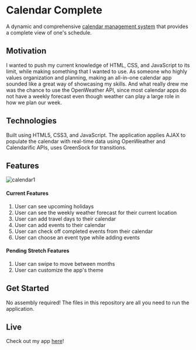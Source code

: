 # Calendar Complete

A dynamic and comprehensive [calendar management system](https://josephtnguyen.github.io/calendar-complete/) that provides a complete view of one's schedule.

## Motivation

I wanted to push my current knowledge of HTML, CSS, and JavaScript to its limit, while making something that I wanted to use.  As someone who highly values organization and planning, making an all-in-one calendar app sounded like a great way of showcasing my skills.  And what really drew me was the chance to use the OpenWeather API, since most calendar apps do not have a weekly forecast even though weather can play a large role in how we plan our week.

## Technologies

Built using HTML5, CSS3, and JavaScript.  The application applies AJAX to populate the calendar with real-time data using OpenWeather and Calendarific APIs, uses GreenSock for transitions.

## Features

![calendar1](https://user-images.githubusercontent.com/59109937/128261461-966ed389-54ac-4138-a5a9-4938600f7dbb.gif)

#### Current Features

1. User can see upcoming holidays
2. User can see the weekly weather forecast for their current location
3. User can add travel days to their calendar
4. User can add events to their calendar
5. User can check off completed events from their calendar
6. User can choose an event type while adding events

#### Pending Stretch Features

1. User can swipe to move between months
2. User can customize the app's theme

## Get Started

No assembly required!  The files in this repository are all you need to run the application.

## Live

Check out my app [here](https://josephtnguyen.github.io/calendar-complete/)!
